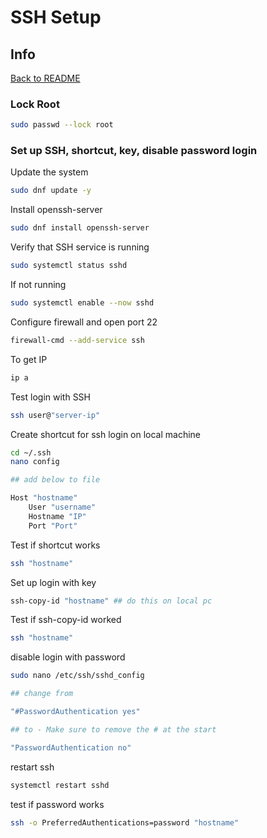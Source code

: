 # SSH Setup

## Info

[Back to README](README.md)

### Lock Root

```sh
sudo passwd --lock root
```

### Set up SSH, shortcut, key, disable password login

Update the system

```sh
sudo dnf update -y
```

Install openssh-server

```sh
sudo dnf install openssh-server
```

Verify that SSH service is running

```sh
sudo systemctl status sshd
```

If not running

```sh
sudo systemctl enable --now sshd
```

Configure firewall and open port 22

```sh
firewall-cmd --add-service ssh
```

To get IP

```sh
ip a
```

Test login with SSH

```sh
ssh user@"server-ip"
```

Create shortcut for ssh login on local machine

```sh
cd ~/.ssh
nano config

## add below to file

Host "hostname"
    User "username"
    Hostname "IP"
    Port "Port"
```

Test if shortcut works

```sh
ssh "hostname"
```

Set up login with key

```sh
ssh-copy-id "hostname" ## do this on local pc
```

Test if ssh-copy-id worked

```sh
ssh "hostname"
```

disable login with password

```sh
sudo nano /etc/ssh/sshd_config

## change from

"#PasswordAuthentication yes"

## to - Make sure to remove the # at the start

"PasswordAuthentication no"
```

restart ssh

```sh
systemctl restart sshd
```

test if password works

```sh
ssh -o PreferredAuthentications=password "hostname"
```
